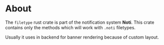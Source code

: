 # About

The `filetype` rust crate is part of the notification system **Noti**.
This crate contains only the methods which will work with `.noti` filetypes.

Usually it uses in backend for banner rendering because of custom layout.
